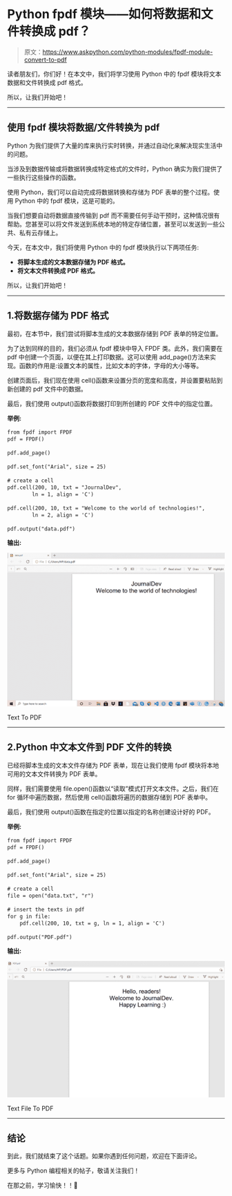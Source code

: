 # Python fpdf 模块——如何将数据和文件转换成 pdf？

> 原文：<https://www.askpython.com/python-modules/fpdf-module-convert-to-pdf>

读者朋友们，你们好！在本文中，我们将学习使用 Python 中的 fpdf 模块将文本数据和文件转换成 pdf 格式。

所以，让我们开始吧！

* * *

## 使用 fpdf 模块将数据/文件转换为 pdf

Python 为我们提供了大量的库来执行实时转换，并通过自动化来解决现实生活中的问题。

当涉及到数据传输或将数据转换成特定格式的文件时，Python 确实为我们提供了一些执行这些操作的函数。

使用 Python，我们可以自动完成将数据转换和存储为 PDF 表单的整个过程。使用 Python 中的 fpdf 模块，这是可能的。

当我们想要自动将数据直接传输到 pdf 而不需要任何手动干预时，这种情况很有帮助。您甚至可以将文件发送到系统本地的特定存储位置，甚至可以发送到一些公共、私有云存储上。

今天，在本文中，我们将使用 Python 中的 fpdf 模块执行以下两项任务:

*   **将脚本生成的文本数据存储为 PDF 格式。**
*   **将文本文件转换成 PDF 格式。**

所以，让我们开始吧！

* * *

## 1.将数据存储为 PDF 格式

最初，在本节中，我们尝试将脚本生成的文本数据存储到 PDF 表单的特定位置。

为了达到同样的目的，我们必须从 fpdf 模块中导入 FPDF 类。此外，我们需要在 pdf 中创建一个页面，以便在其上打印数据。这可以使用 add_page()方法来实现。函数的作用是:设置文本的属性，比如文本的字体，字母的大小等等。

创建页面后，我们现在使用 cell()函数来设置分页的宽度和高度，并设置要粘贴到新创建的 pdf 文件中的数据。

最后，我们使用 output()函数将数据打印到所创建的 PDF 文件中的指定位置。

**举例:**

```
from fpdf import FPDF 
pdf = FPDF() 

pdf.add_page() 

pdf.set_font("Arial", size = 25) 

# create a cell 
pdf.cell(200, 10, txt = "JournalDev", 
		ln = 1, align = 'C') 

pdf.cell(200, 10, txt = "Welcome to the world of technologies!", 
		ln = 2, align = 'C') 

pdf.output("data.pdf") 

```

**输出:**

![Text To PDF](img/46c59b3c53d0aa89f379a821a47b0591.png)

Text To PDF

* * *

## 2.Python 中文本文件到 PDF 文件的转换

已经将脚本生成的文本文件存储为 PDF 表单，现在让我们使用 fpdf 模块将本地可用的文本文件转换为 PDF 表单。

同样，我们需要使用 file.open()函数以“读取”模式打开文本文件。之后，我们在 for 循环中遍历数据，然后使用 cell()函数将遍历的数据存储到 PDF 表单中。

最后，我们使用 output()函数在指定的位置以指定的名称创建设计好的 PDF。

**举例:**

```
from fpdf import FPDF 
pdf = FPDF() 

pdf.add_page() 

pdf.set_font("Arial", size = 25) 

# create a cell 
file = open("data.txt", "r") 

# insert the texts in pdf 
for g in file: 
    pdf.cell(200, 10, txt = g, ln = 1, align = 'C') 

pdf.output("PDF.pdf") 

```

**输出:**

![Text File To PDF](img/24270895af4a033a42fee68b49aa3f97.png)

Text File To PDF

* * *

## 结论

到此，我们就结束了这个话题。如果你遇到任何问题，欢迎在下面评论。

更多与 Python 编程相关的帖子，敬请关注我们！

在那之前，学习愉快！！🙂